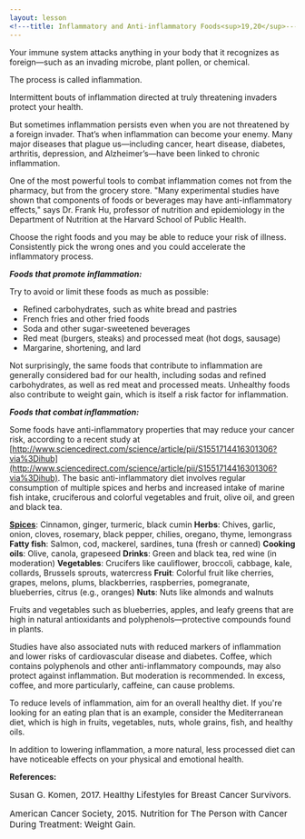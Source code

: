 ```yaml
---
layout: lesson
<!---title: Inflammatory and Anti-inflammatory Foods<sup>19,20</sup>--->
---
```

Your immune system attacks anything in your body that it recognizes as foreign—such as an invading microbe, plant pollen, or chemical. 

The process is called inflammation. 

Intermittent bouts of inflammation directed at truly threatening invaders protect your health. 

But sometimes inflammation persists even when you are not threatened by a foreign invader. That’s when inflammation can become your enemy. Many major diseases that plague us—including cancer, heart disease, diabetes, arthritis, depression, and Alzheimer’s—have been linked to chronic inflammation.

One of the most powerful tools to combat inflammation comes not from the pharmacy, but from the grocery store. "Many experimental studies have shown that components of foods or beverages may have anti-inflammatory effects," says Dr. Frank Hu, professor of nutrition and epidemiology in the Department of Nutrition at the Harvard School of Public Health.

Choose the right foods and you may be able to reduce your risk of illness. Consistently pick the wrong ones and you could accelerate the inflammatory process.

***Foods that promote inflammation:***

Try to avoid or limit these foods as much as possible:

* Refined carbohydrates, such as white bread and pastries
* French fries and other fried foods
* Soda and other sugar-sweetened beverages
* Red meat (burgers, steaks) and processed meat (hot dogs, sausage)
* Margarine, shortening, and lard

Not surprisingly, the same foods that contribute to inflammation are generally considered bad for our health, including sodas and refined carbohydrates, as well as red meat and processed meats.
Unhealthy foods also contribute to weight gain, which is itself a risk factor for inflammation. 

***Foods that combat inflammation:***

Some foods have anti-inflammatory properties that may reduce your cancer risk, according to a recent study at [http://www.sciencedirect.com/science/article/pii/S1551714416301306?via%3Dihub](http://www.sciencedirect.com/science/article/pii/S1551714416301306?via%3Dihub). The basic anti-inflammatory diet involves regular consumption of multiple spices and herbs and increased intake of marine fish intake, cruciferous and colorful vegetables and fruit, olive oil, and green and black tea.

**[Spices](http://www.aicr.org/enews/2015/11-november/enews-fall-spices-for-cancer-prevention.htmlhttp:/www.aicr.org/enews/2015/11-november/enews-fall-spices-for-cancer-prevention.html)**: 	Cinnamon, ginger, turmeric, black cumin
**Herbs**:	Chives, garlic, onion, cloves, rosemary, black pepper, chilies, oregano, thyme, lemongrass
**Fatty fish**:	Salmon, cod, mackerel, sardines, tuna (fresh or canned)
**Cooking oils**:	Olive, canola, grapeseed
**Drinks**:	Green and black tea, red wine (in moderation)
**Vegetables**:	Crucifers like cauliflower, broccoli, cabbage, kale, collards, Brussels sprouts, watercress
**Fruit**:	Colorful fruit like cherries, grapes, melons, plums, blackberries, raspberries, pomegranate, blueberries, citrus (e.g., oranges)
**Nuts**:	Nuts like almonds and walnuts

Fruits and vegetables such as blueberries, apples, and leafy greens that are high in natural antioxidants and polyphenols—protective compounds found in plants.

Studies have also associated nuts with reduced markers of inflammation and lower risks of cardiovascular disease and diabetes. Coffee, which contains polyphenols and other anti-inflammatory compounds, may also protect against inflammation. But moderation is recommended. In excess, coffee, and more particularly, caffeine, can cause problems.

To reduce levels of inflammation, aim for an overall healthy diet. If you're looking for an eating plan that is an example, consider the Mediterranean diet, which is high in fruits, vegetables, nuts, whole grains, fish, and healthy oils.

In addition to lowering inflammation, a more natural, less processed diet can have noticeable effects on your physical and emotional health.

**References:**

<span style="font-size:15px;">Susan G. Komen, 2017. Healthy Lifestyles for Breast Cancer Survivors.</span>

<span style="font-size:15px;">American Cancer Society, 2015. Nutrition for The Person with Cancer During Treatment: Weight Gain.</span>








